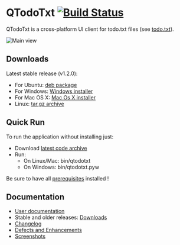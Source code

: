# QTodoTxt [![Build Status](https://travis-ci.org/mNantern/QTodoTxt.png?branch=master)](https://travis-ci.org/mNantern/QTodoTxt)

QTodoTxt is a cross-platform UI client for todo.txt files (see [todo.txt](http://todotxt.com)).

![Main view](https://github.com/mNantern/QTodoTxt/wiki/screenshots/QTodoTxt.png)

## Downloads

Latest stable release (v1.2.0):

- For Ubuntu: [deb package](http://dl.bintray.com/mnantern/deb/qtodotxt_1.2.0_all.deb)
- For Windows: [Windows installer](http://dl.bintray.com/mnantern/generic/qtodotxt_1.2.0.exe)
- For Mac OS X: [Mac Os X installer](http://dl.bintray.com/mnantern/generic/QTodoTxt.dmg)
- Linux: [tar.gz archive](https://github.com/mNantern/QTodoTxt/archive/1.2.0.tar.gz)

## Quick Run

To run the application without installing just:

* Download [latest code archive](https://github.com/mNantern/QTodoTxt/archive/master.zip)
* Run:
  * On Linux/Mac: bin/qtodotxt
  * On Windows: bin/qtodotxt.pyw
 
Be sure to have all [prerequisites](http://github.com/mNantern/QTodoTxt/wiki/User-documentation) installed !

## Documentation

- [User documentation](https://github.com/mNantern/QTodoTxt/wiki/User-documentation)
- Stable and older releases: [Downloads](https://github.com/mNantern/QTodoTxt/wiki/Releases)
- [Changelog](https://github.com/mNantern/QTodoTxt/wiki/Changelog)
- [Defects and Enhancements](https://github.com/mNantern/QTodoTxt/issues)
- [Screenshots](https://github.com/mNantern/QTodoTxt/wiki/Screenshots)
